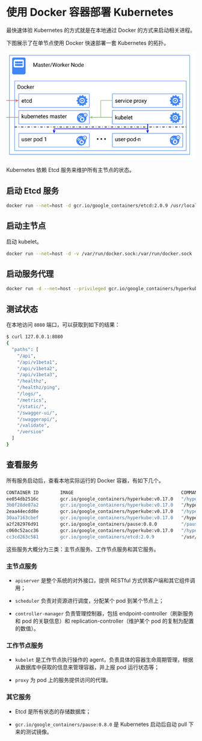 # 使用 Docker 容器部署 Kubernetes

最快速体验 Kubernetes 的方式就是在本地通过 Docker 的方式来启动相关进程。

下图展示了在单节点使用 Docker 快速部署一套 Kubernetes 的拓扑。

![在 Docker 中启动 Kubernetes](_images/k8s-singlenode-docker.png)

Kubernetes 依赖 Etcd 服务来维护所有主节点的状态。

## 启动 Etcd 服务

```bash
docker run --net=host -d gcr.io/google_containers/etcd:2.0.9 /usr/local/bin/etcd --addr=127.0.0.1:4001 --bind-addr=0.0.0.0:4001 --data-dir=/var/etcd/data
```

## 启动主节点

启动 kubelet。

```bash
docker run --net=host -d -v /var/run/docker.sock:/var/run/docker.sock  gcr.io/google_containers/hyperkube:v0.17.0 /hyperkube kubelet --api_servers=http://localhost:8080 --v=2 --address=0.0.0.0 --enable_server --hostname_override=127.0.0.1 --config=/etc/kubernetes/manifests
```

## 启动服务代理

```bash
docker run -d --net=host --privileged gcr.io/google_containers/hyperkube:v0.17.0 /hyperkube proxy --master=http://127.0.0.1:8080 --v=2
```

## 测试状态

在本地访问 `8080` 端口，可以获取到如下的结果：

```bash
$ curl 127.0.0.1:8080
{
  "paths": [
    "/api",
    "/api/v1beta1",
    "/api/v1beta2",
    "/api/v1beta3",
    "/healthz",
    "/healthz/ping",
    "/logs/",
    "/metrics",
    "/static/",
    "/swagger-ui/",
    "/swaggerapi/",
    "/validate",
    "/version"
  ]
}
```

## 查看服务

所有服务启动后，查看本地实际运行的 Docker 容器，有如下几个。

```bash
CONTAINER ID        IMAGE                                        COMMAND                CREATED             STATUS              PORTS               NAMES
ee054db2516c        gcr.io/google_containers/hyperkube:v0.17.0   "/hyperkube schedule   2 days ago          Up 1 days                               k8s_scheduler.509f29c9_k8s-master-127.0.0.1_default_9941e5170b4365bd4aa91f122ba0c061_e97037f5
3b0f28de07a2        gcr.io/google_containers/hyperkube:v0.17.0   "/hyperkube apiserve   2 days ago          Up 1 days                               k8s_apiserver.245e44fa_k8s-master-127.0.0.1_default_9941e5170b4365bd4aa91f122ba0c061_6ab5c23d
2eaa44ecdd8e        gcr.io/google_containers/hyperkube:v0.17.0   "/hyperkube controll   2 days ago          Up 1 days                               k8s_controller-manager.33f83d43_k8s-master-127.0.0.1_default_9941e5170b4365bd4aa91f122ba0c061_1a60106f
30aa7163cbef        gcr.io/google_containers/hyperkube:v0.17.0   "/hyperkube proxy --   2 days ago          Up 1 days                               jolly_davinci
a2f282976d91        gcr.io/google_containers/pause:0.8.0         "/pause"               2 days ago          Up 2 days                               k8s_POD.e4cc795_k8s-master-127.0.0.1_default_9941e5170b4365bd4aa91f122ba0c061_e8085b1f
c060c52acc36        gcr.io/google_containers/hyperkube:v0.17.0   "/hyperkube kubelet    2 days ago          Up 1 days                               serene_nobel
cc3cd263c581        gcr.io/google_containers/etcd:2.0.9          "/usr/local/bin/etcd   2 days ago          Up 1 days                               happy_turing
```

这些服务大概分为三类：主节点服务、工作节点服务和其它服务。

### 主节点服务

* `apiserver` 是整个系统的对外接口，提供 RESTful 方式供客户端和其它组件调用；

* `scheduler` 负责对资源进行调度，分配某个 pod 到某个节点上；

* `controller-manager` 负责管理控制器，包括 endpoint-controller（刷新服务和 pod 的关联信息）和 replication-controller（维护某个 pod 的复制为配置的数值）。

### 工作节点服务

* `kubelet` 是工作节点执行操作的 agent，负责具体的容器生命周期管理，根据从数据库中获取的信息来管理容器，并上报 pod 运行状态等；

* `proxy` 为 pod 上的服务提供访问的代理。

### 其它服务

* Etcd 是所有状态的存储数据库；

* `gcr.io/google_containers/pause:0.8.0` 是 Kubernetes 启动后自动 pull 下来的测试镜像。
